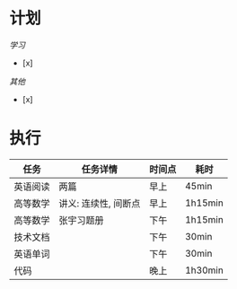 # **计划**
*学习*
- [x] 

*其他*
- [x] 

# **执行**

| 任务   | 任务详情         | 时间点 | 耗时      |
| ---- | ------------ | --- | ------- |
| 英语阅读 | 两篇           | 早上  | 45min   |
| 高等数学 | 讲义: 连续性, 间断点 | 早上  | 1h15min |
| 高等数学 | 张宇习题册        | 下午  | 1h15min |
| 技术文档 |              | 下午  | 30min   |
| 英语单词 |              | 下午  | 30min   |
| 代码   |              | 晚上  | 1h30min |

